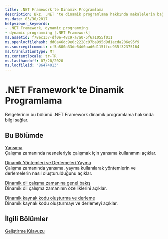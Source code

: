 ```yaml
---
title: .NET Framework'te Dinamik Programlama
description: Bkz. .NET 'te dinamik programlama hakkında makalelerin bağlantıları. Makaleler, yansımayı kapsar, dinamik yöntemleri ve derlemeleri yaymaktadır ve daha fazlasını kapsar.
ms.date: 03/30/2017
helpviewer_keywords:
- .NET Framework, dynamic programming
- dynamic programming [.NET Framework]
ms.assetid: f78ec137-df0e-48c9-a7a0-5f6a1055f011
ms.openlocfilehash: dd0a46dc9e0c2228c97ba995d9d1acda206e95f9
ms.sourcegitcommit: cf5a800a33de64d0aad6d115ffcc935f32375164
ms.translationtype: MT
ms.contentlocale: tr-TR
ms.lasthandoff: 07/20/2020
ms.locfileid: "86474013"
---
```

# <a name="dynamic-programming-in-the-net-framework"></a>.NET Framework'te Dinamik Programlama
Belgelerinin bu bölümü .NET Framework dinamik programlama hakkında bilgi sağlar.  
  
## <a name="in-this-section"></a>Bu Bölümde  
 [Yansıma](reflection.md)  
 Çalışma zamanında nesneleriyle çalışmak için yansıma kullanımını açıklar.  
  
 [Dinamik Yöntemleri ve Derlemeleri Yayma](emitting-dynamic-methods-and-assemblies.md)  
 Çalışma zamanında yansıma. yayma kullanılarak yöntemlerin ve derlemelerin nasıl oluşturulduğunu açıklar.  
  
 [Dinamik dil çalışma zamanına genel bakış](dynamic-language-runtime-overview.md)  
 Dinamik dil çalışma zamanının özelliklerini açıklar.  
  
 [Dinamik kaynak kodu oluşturma ve derleme](dynamic-source-code-generation-and-compilation.md)  
 Dinamik kaynak kodu oluşturmayı ve derlemeyi açıklar.  
  
## <a name="related-sections"></a>İlgili Bölümler  
 [Geliştirme Kılavuzu](../development-guide.md)  
